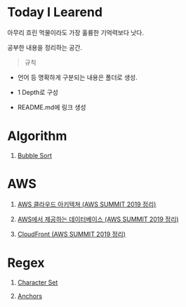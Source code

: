 # Today I Learend

아무리 흐린 먹물이라도 가장 훌륭한 기억력보다 낫다.

공부한 내용을 정리하는 공간.

> 규칙

- 언어 등 명확하게 구분되는 내용은 폴더로 생성.

- 1 Depth로 구성

- README.md에 링크 생성

# Algorithm

1. [Bubble Sort](https://github.com/jonggyun/TIL/blob/master/Algorithm/01.bubble-sort.md)

# AWS

1.  [AWS 클라우드 아키텍쳐 (AWS SUMMIT 2019 정리)](https://github.com/jonggyun/TIL/blob/master/aws/01-aws-architecture.md)

2) [AWS에서 제공하는 데이터베이스 (AWS SUMMIT 2019 정리)](https://github.com/jonggyun/TIL/blob/master/aws/02-database.md)

3. [CloudFront (AWS SUMMIT 2019 정리)](https://github.com/jonggyun/TIL/blob/master/aws/03-cloudfront.md)

# Regex

1. [Character Set](https://github.com/jonggyun/TIL/blob/master/Regex/01-characterSet.md)

2. [Anchors](https://github.com/jonggyun/TIL/blob/master/Regex/02-anchors.md)

